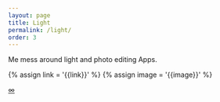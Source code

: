 ```yaml
---
layout: page
title: Light
permalink: /light/
order: 3
---
```


Me mess around light and photo editing Apps.

{% assign link = '{{link}}' %}
{% assign image = '{{image}}' %}

<div id="instafeed"></div>
<div id="loadMore"><a href="https://www.instagram.com/conanchou/" title="Follow my feed" target="_blank">∞</a></div>
<script type="text/javascript">
    var feed = new Instafeed({
        get: 'user',
        userId: '5440990',
        clientId: '38e7796038704acab4925a0c3cf4a1e0',
        accessToken: '5440990.1677ed0.7c6c3ccbffb548c9a87c39cc1e81cb22',
        template: '<a href="{{link}}" target="_blank"><img src="{{image}}" /></a>',
        });
    feed.run();
</script>
